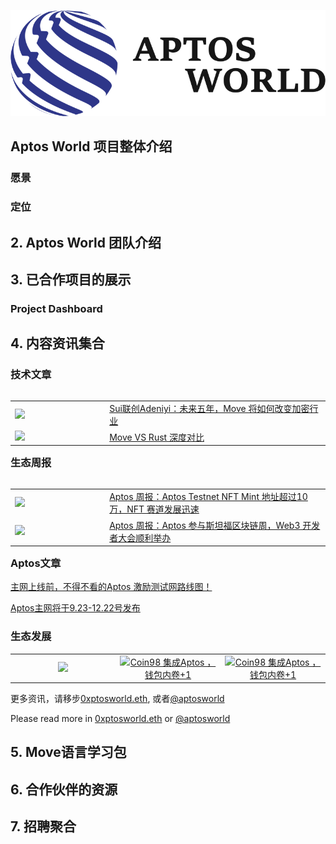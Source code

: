 ![Logo](./images/logo%20Aptos%20world.png)

## Aptos World 项目整体介绍

### 愿景

### 定位

## 2. Aptos World 团队介绍

## 3. 已合作项目的展示

### Project Dashboard

## 4. 内容资讯集合

### 技术文章

<table rules="none" align="left">
<tr>
    <td width= 30%>
    <left>
       <image src="./images/suichange.jpeg">
    </left>
    </td>
    <td>
    <left><a href="https://mirror.xyz/0xaptosworld.eth/_KeNIIzDPfMd4nha2JhTMCiJ0FjPcH1GuyZKWArWDYk?accessToken=eyJhbGciOiJIUzI1NiIsImtpZCI6ImRlZmF1bHQiLCJ0eXAiOiJKV1QifQ.eyJleHAiOjE2NjQwMTg2MTAsImZpbGVHVUlEIjoiNDdrZ0pYcmpwUmgwbjlxViIsImlhdCI6MTY2NDAxODMxMCwiaXNzIjoidXBsb2FkZXJfYWNjZXNzX3Jlc291cmNlIiwidXNlcklkIjotNzE4Nzg3NzY4Nn0.J4mSpwCKcUcF3Ysk2VbxHRIVWZFdcCDrRXw5khMlZ2c">Sui联创Adeniyi：未来五年，Move 将如何改变加密行业</a>
    </left>
    </td>
</tr>
<tr>
    <td width= 30%>
    <left>
       <image src="./images/moveVSrust.jpeg">
    </left>
    </td>
    <td>
    <left><a href="https://mirror.xyz/0xaptosworld.eth/L0MP8pHHF4ZBJJ6t0IoDFbePL5QHUXx-z5_nr6G2t38?accessToken=eyJhbGciOiJIUzI1NiIsImtpZCI6ImRlZmF1bHQiLCJ0eXAiOiJKV1QifQ.eyJleHAiOjE2NjQwMTg2MTAsImZpbGVHVUlEIjoiNDdrZ0pYcmpwUmgwbjlxViIsImlhdCI6MTY2NDAxODMxMCwiaXNzIjoidXBsb2FkZXJfYWNjZXNzX3Jlc291cmNlIiwidXNlcklkIjotNzE4Nzg3NzY4Nn0.J4mSpwCKcUcF3Ysk2VbxHRIVWZFdcCDrRXw5khMlZ2c">Move VS Rust 深度对比</a>
    </left>
    </td>
</tr>
</table>

### 生态周报

<table rules="none" align="left">
<tr>
    <td width= 30%>
    <left>
       <image src="./images/aptostestnet.jpeg">
    </left>
    </td>
    <td>
    <left><a href="https://mirror.xyz/0xaptosworld.eth/z4DOoqGdMfp94jdRWSCbRI9Gzkmvmkz70w8Uw6PwssQ?accessToken=eyJhbGciOiJIUzI1NiIsImtpZCI6ImRlZmF1bHQiLCJ0eXAiOiJKV1QifQ.eyJleHAiOjE2NjQwMTg2MTAsImZpbGVHVUlEIjoiNDdrZ0pYcmpwUmgwbjlxViIsImlhdCI6MTY2NDAxODMxMCwiaXNzIjoidXBsb2FkZXJfYWNjZXNzX3Jlc291cmNlIiwidXNlcklkIjotNzE4Nzg3NzY4Nn0.J4mSpwCKcUcF3Ysk2VbxHRIVWZFdcCDrRXw5khMlZ2c">Aptos 周报：Aptos Testnet NFT Mint 地址超过10万，NFT 赛道发展迅速</a>
    </left>
    </td>
</tr>
<tr>
    <td width= 30%>
    <left>
       <image src="./images/aptosweekrecap.jpeg">
    </left>
    </td>
    <td>
    <left><a href="https://mirror.xyz/0xaptosworld.eth/PFPYXgyAAPLJ3C4l_s-zvxZZl0wcC2_G0dUw2eV8PmQ?accessToken=eyJhbGciOiJIUzI1NiIsImtpZCI6ImRlZmF1bHQiLCJ0eXAiOiJKV1QifQ.eyJleHAiOjE2NjQwMTg2MTAsImZpbGVHVUlEIjoiNDdrZ0pYcmpwUmgwbjlxViIsImlhdCI6MTY2NDAxODMxMCwiaXNzIjoidXBsb2FkZXJfYWNjZXNzX3Jlc291cmNlIiwidXNlcklkIjotNzE4Nzg3NzY4Nn0.J4mSpwCKcUcF3Ysk2VbxHRIVWZFdcCDrRXw5khMlZ2c">Aptos 周报：Aptos 参与斯坦福区块链周，Web3 开发者大会顺利举办</a>
    </left>
    </td>
</tr>
</table>

### Aptos文章

[主网上线前，不得不看的Aptos 激励测试网路线图！](https://mirror.xyz/0xaptosworld.eth/F03c96JDKewd3Txj507Uvg_YPhy8mRXR1eeb9Yt4V2Y?accessToken=eyJhbGciOiJIUzI1NiIsImtpZCI6ImRlZmF1bHQiLCJ0eXAiOiJKV1QifQ.eyJleHAiOjE2NjQwMTg2MTAsImZpbGVHVUlEIjoiNDdrZ0pYcmpwUmgwbjlxViIsImlhdCI6MTY2NDAxODMxMCwiaXNzIjoidXBsb2FkZXJfYWNjZXNzX3Jlc291cmNlIiwidXNlcklkIjotNzE4Nzg3NzY4Nn0.J4mSpwCKcUcF3Ysk2VbxHRIVWZFdcCDrRXw5khMlZ2c)

[Aptos主网将于9.23-12.22号发布](https://mirror.xyz/0xaptosworld.eth/WjMflRdiA_cB_6xFt4EnfkStM0mxuy7Pv3cOBJrpC2E?accessToken=eyJhbGciOiJIUzI1NiIsImtpZCI6ImRlZmF1bHQiLCJ0eXAiOiJKV1QifQ.eyJleHAiOjE2NjQwMTg2MTAsImZpbGVHVUlEIjoiNDdrZ0pYcmpwUmgwbjlxViIsImlhdCI6MTY2NDAxODMxMCwiaXNzIjoidXBsb2FkZXJfYWNjZXNzX3Jlc291cmNlIiwidXNlcklkIjotNzE4Nzg3NzY4Nn0.J4mSpwCKcUcF3Ysk2VbxHRIVWZFdcCDrRXw5khMlZ2c)

### 生态发展

<script>
	function displayit(id){
		var a = document.getElementById(id);
		a.removeAttribute("hidden");
	}
	
	function hideit(id){
		var a = document.getElementById(id);
		a.setAttribute("hidden",true);
	}
</script>
<table>
<tr>
<td width=30%>
<center>
<div>
<a href="https://mirror.xyz/0xaptosworld.eth/zkOG5MOPtREuNInYDWNYf2dXhZ5ISwjpg-4nNs_PhwU?accessToken=eyJhbGciOiJIUzI1NiIsImtpZCI6ImRlZmF1bHQiLCJ0eXAiOiJKV1QifQ.eyJleHAiOjE2NjQwMTg2MTAsImZpbGVHVUlEIjoiNDdrZ0pYcmpwUmgwbjlxViIsImlhdCI6MTY2NDAxODMxMCwiaXNzIjoidXBsb2FkZXJfYWNjZXNzX3Jlc291cmNlIiwidXNlcklkIjotNzE4Nzg3NzY4Nn0.J4mSpwCKcUcF3Ysk2VbxHRIVWZFdcCDrRXw5khMlZ2c"><image src="./images/coin98.jpeg" onmouseover="displayit('d1')" onmouseout="hideit('d1')"></a>
</div>
<div id = "d1" hidden="hidden">
Coin98 集成Aptos ，钱包内卷+1
</div>
</center>
</td>
<td width=30%>
<center>
<a href="https://mirror.xyz/0xaptosworld.eth/zkOG5MOPtREuNInYDWNYf2dXhZ5ISwjpg-4nNs_PhwU?accessToken=eyJhbGciOiJIUzI1NiIsImtpZCI6ImRlZmF1bHQiLCJ0eXAiOiJKV1QifQ.eyJleHAiOjE2NjQwMTg2MTAsImZpbGVHVUlEIjoiNDdrZ0pYcmpwUmgwbjlxViIsImlhdCI6MTY2NDAxODMxMCwiaXNzIjoidXBsb2FkZXJfYWNjZXNzX3Jlc291cmNlIiwidXNlcklkIjotNzE4Nzg3NzY4Nn0.J4mSpwCKcUcF3Ysk2VbxHRIVWZFdcCDrRXw5khMlZ2c"><image src="./images/coin98.jpeg" title="Coin98 集成Aptos ，钱包内卷+1"></a>
</center>
</td>
<td width=30%>
<center>
<a href="https://mirror.xyz/0xaptosworld.eth/zkOG5MOPtREuNInYDWNYf2dXhZ5ISwjpg-4nNs_PhwU?accessToken=eyJhbGciOiJIUzI1NiIsImtpZCI6ImRlZmF1bHQiLCJ0eXAiOiJKV1QifQ.eyJleHAiOjE2NjQwMTg2MTAsImZpbGVHVUlEIjoiNDdrZ0pYcmpwUmgwbjlxViIsImlhdCI6MTY2NDAxODMxMCwiaXNzIjoidXBsb2FkZXJfYWNjZXNzX3Jlc291cmNlIiwidXNlcklkIjotNzE4Nzg3NzY4Nn0.J4mSpwCKcUcF3Ysk2VbxHRIVWZFdcCDrRXw5khMlZ2c"><image src="./images/coin98.jpeg" title="Coin98 集成Aptos ，钱包内卷+1"></a>
</center>
</td>
</tr>
</table>

更多资讯，请移步[0xptosworld.eth](https://mirror.xyz/0xaptosworld.eth), 或者[@aptosworld](https://twitter.com/aptosworld)

Please read more in [0xptosworld.eth](https://mirror.xyz/0xaptosworld.eth) or [@aptosworld](https://twitter.com/aptosworld)

## 5. Move语言学习包

## 6. 合作伙伴的资源

## 7. 招聘聚合